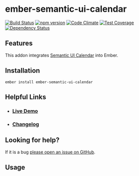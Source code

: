 # ember-semantic-ui-calendar

[![Build Status](https://travis-ci.org/quantosobra/ember-semantic-ui-calendar.svg)](https://travis-ci.org/quantosobra/ember-semantic-ui-calendar)
[![npm version](https://badge.fury.io/js/ember-semantic-ui-calendar.svg)](http://badge.fury.io/js/ember-semantic-ui-calendar)
[![Code Climate](https://codeclimate.com/github/quantosobra/ember-semantic-ui-calendar/badges/gpa.svg)](https://codeclimate.com/github/quantosobra/ember-semantic-ui-calendar)
[![Test Coverage](https://codeclimate.com/github/quantosobra/ember-semantic-ui-calendar/badges/coverage.svg)](https://codeclimate.com/github/quantosobra/ember-semantic-ui-calendar/coverage)
[![Dependency Status](https://david-dm.org/quantosobra/ember-semantic-ui-calendar.svg)](https://david-dm.org/quantosobra/ember-semantic-ui-calendar)

## Features

This addon integrates [Semantic UI Calendar](https://github.com/mdehoog/Semantic-UI-Calendar) into Ember.

## Installation

```
ember install ember-semantic-ui-calendar
```

## Helpful Links

- ### [Live Demo](http://quantosobra.github.io/ember-semantic-ui-calendar)

- ### [Changelog](CHANGELOG.md)

## Looking for help?

If it is a bug [please open an issue on GitHub](https://github.com/quantosobra/ember-semantic-ui-calendar/issues).

## Usage

